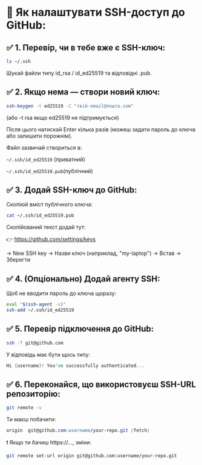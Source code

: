 # 🔐 Як налаштувати SSH-доступ до GitHub:

## ✅ 1. Перевір, чи в тебе вже є SSH-ключ:
```bash
ls ~/.ssh
```
Шукай файли типу id_rsa / id_ed25519 та відповідні .pub.

## ✅ 2. Якщо нема — створи новий ключ:
```bash
ssh-keygen -t ed25519 -C "твій-email@пошта.com"
```
(або -t rsa якщо ed25519 не підтримується)

Після цього натискай Enter кілька разів (можеш задати пароль до ключа або залишити порожнім).

Файл зазвичай створиться в:

`~/.ssh/id_ed25519` (приватний)

`~/.ssh/id_ed25519.pub`(публічний)

## ✅ 3. Додай SSH-ключ до GitHub:
Скопіюй вміст публічного ключа:

```bash
cat ~/.ssh/id_ed25519.pub
```

Скопійований текст додай тут:

👉 https://github.com/settings/keys

→ New SSH key
→ Назви ключ (наприклад, "my-laptop")
→ Встав → Зберегти

## ✅ 4. (Опціонально) Додай агенту SSH:
Щоб не вводити пароль до ключа щоразу:

```bash
eval "$(ssh-agent -s)"
ssh-add ~/.ssh/id_ed25519
```

## ✅ 5. Перевір підключення до GitHub:
```bash
ssh -T git@github.com
```

У відповідь має бути щось типу:

```rust
Hi {username}! You've successfully authenticated...
```

## ✅ 6. Переконайся, що використовуєш SSH-URL репозиторію:
```bash
git remote -v
```

Ти маєш побачити:

```scss
origin  git@github.com:username/your-repo.git (fetch)
```
❗ Якщо ти бачиш https://..., зміни:

```bash
git remote set-url origin git@github.com:username/your-repo.git
```

